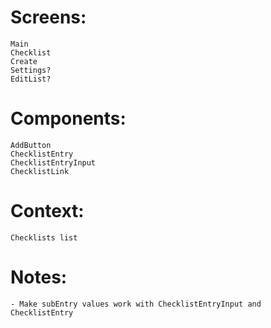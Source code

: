 # Screens:

    Main
    Checklist
    Create
    Settings?
    EditList?

# Components:

    AddButton
    ChecklistEntry
    ChecklistEntryInput
    ChecklistLink

# Context:

    Checklists list

# Notes:
    - Make subEntry values work with ChecklistEntryInput and ChecklistEntry
